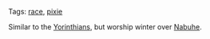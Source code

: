 Tags: [race](Races), [pixie](Pixies)

Similar to the [Yorinthians](Yorinthian), but worship winter over [Nabuhe](Nabuhe).